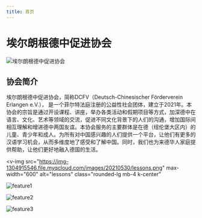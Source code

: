 ```yaml
---
title: 首页
---
```


# 埃尔朗根德中促进协会

![埃尔朗根德中促进协会](https://img-1304915546.file.myqcloud.com/images/20210520/banner5.jpg)

## 协会简介

埃尔朗根德中促进协会，简称DCFV（Deutsch-Chinesischer Förderverein Erlangen e.V.）， 是一个菲尔特法庭注册的公益性社会团体，建立于2021年。本协会的宗旨是通过开设课程、讲座，举办各类活动和假期项目等方式，加深德中在语言、文化、艺术等领域的交流，促进不同文化背景下的人们的沟通，增加国际间相互理解和增进德中两国友谊。本协会服务的主要群体是在德（纽伦堡大区内）的儿童、青少年和成人。为所有对中国感兴趣的人们提供一个平台，让他们有更多的汉语学习机会，从而多维度地了感受和了解中国。同时，我们也为来德华人家庭提供帮助，让他们更好地融入德国的生活。

<v-img
  src="https://img-1304915546.file.myqcloud.com/images/20210530/lessons.png"
  max-width="600"
  alt="lessons"
  class="rounded-lg mb-4 k-center"
></v-img>

<section class="v-imgresponse-3 mb-4">

![feature1](https://img-1304915546.file.myqcloud.com/images/20210530/feature1.png)

![feature2](https://img-1304915546.file.myqcloud.com/images/20210530/feature2.png)

![feature3](https://img-1304915546.file.myqcloud.com/images/20210530/feature3.png)

</section>
